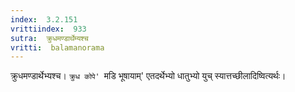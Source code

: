 ```yaml
---
index:  3.2.151
vrittiindex:  933
sutra:  क्रुधमण्डार्थेम्यश्च
vritti:  balamanorama 
---
```


क्रुधमण्डार्थेभ्यश्च। `क्रुध कोपे' `मडि भूषायाम्' एतदर्थेभ्यो धातुभ्यो युच् स्यात्तच्छीलादिष्वित्यर्थः। 

